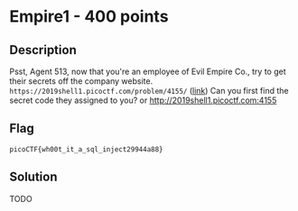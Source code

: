 # Empire1 - 400 points
## Description

Psst, Agent 513, now that you're an employee of Evil Empire Co., try to get their secrets off the company website. `https://2019shell1.picoctf.com/problem/4155/` ([link](https://2019shell1.picoctf.com/problem/4155/)) Can you first find the secret code they assigned to you? or http://2019shell1.picoctf.com:4155

## Flag
```
picoCTF{wh00t_it_a_sql_inject29944a88}
```

## Solution

TODO
